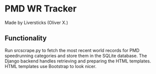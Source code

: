 # PMD WR Tracker
Made by Liversticks (Oliver X.)

## Functionality
Run srcscrape.py to fetch the most recent world records for PMD speedrunning categories and store them in the SQLite database.
The Django backend handles retrieving and preparing the HTML templates.
HTML templates use Bootstrap to look nicer.

